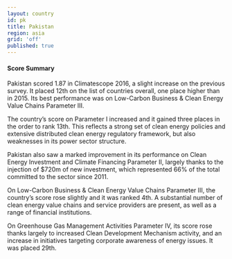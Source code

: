 ```yaml
---
layout: country
id: pk
title: Pakistan
region: asia
grid: 'off'
published: true
---
```




#### Score Summary

Pakistan scored 1.87 in Climatescope 2016, a slight increase on the previous survey. It placed 12th on the list of countries overall, one place higher than in 2015. Its best performance was on Low-Carbon Business & Clean Energy Value Chains Parameter III. 

The country’s score on Parameter I increased and it gained three places in the order to rank 13th. This reflects a strong set of clean energy policies and extensive distributed clean energy regulatory framework, but also weaknesses in its power sector structure.

Pakistan also saw a marked improvement in its performance on Clean Energy Investment and Climate Financing Parameter II, largely thanks to the injection of $720m of new investment, which represented 66% of the total committed to the sector since 2011.

On Low-Carbon Business & Clean Energy Value Chains Parameter III, the country’s score rose slightly and it was ranked 4th. A substantial number of clean energy value chains and service providers are present, as well as a range of financial institutions.

On Greenhouse Gas Management Activities Parameter IV, its score rose thanks largely to increased Clean Development Mechanism activity, and an increase in initiatives targeting corporate awareness of energy issues. It was placed 29th.
